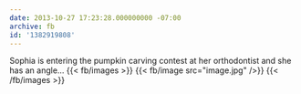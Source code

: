 ```yaml
---
date: 2013-10-27 17:23:28.000000000 -07:00
archive: fb
id: '1382919808'
---
```


Sophia is entering the pumpkin carving contest at her orthodontist and she has an angle…
{{< fb/images >}}
{{< fb/image src="image.jpg" />}}
{{< /fb/images >}}
